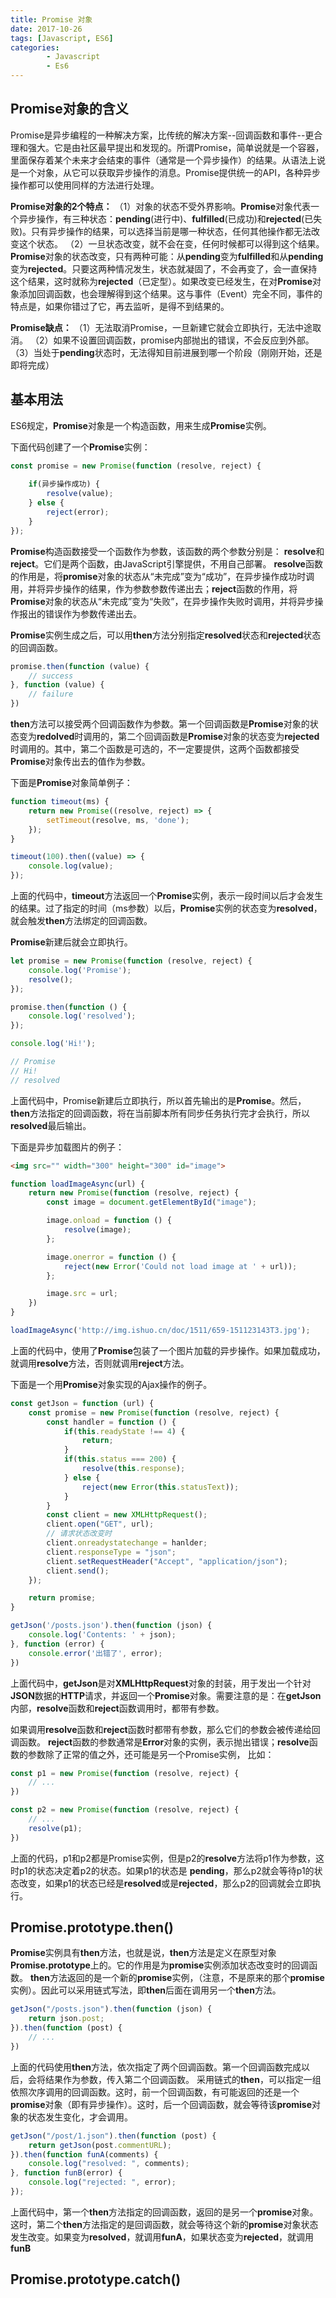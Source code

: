 ```yaml
---
title: Promise 对象
date: 2017-10-26
tags: [Javascript, ES6]
categories: 
        - Javascript
        - Es6
---
```

## Promise对象的含义
Promise是异步编程的一种解决方案，比传统的解决方案--回调函数和事件--更合理和强大。它是由社区最早提出和发现的。所谓Promise，简单说就是一个容器，里面保存着某个未来才会结束的事件（通常是一个异步操作）的结果。从语法上说是一个对象，从它可以获取异步操作的消息。Promise提供统一的API，各种异步操作都可以使用同样的方法进行处理。
<!-- more -->
**Promise对象的2个特点：**
（1）对象的状态不受外界影响。**Promise**对象代表一个异步操作，有三种状态：**pending**(进行中)、**fulfilled**(已成功)和**rejected**(已失败)。只有异步操作的结果，可以选择当前是哪一种状态，任何其他操作都无法改变这个状态。
（2）一旦状态改变，就不会在变，任何时候都可以得到这个结果。**Promise**对象的状态改变，只有两种可能：从**pending**变为**fulfilled**和从**pending**变为**rejected**。只要这两种情况发生，状态就凝固了，不会再变了，会一直保持这个结果，这时就称为**rejected**（已定型）。如果改变已经发生，在对**Promise**对象添加回调函数，也会理解得到这个结果。这与事件（Event）完全不同，事件的特点是，如果你错过了它，再去监听，是得不到结果的。

**Promise缺点：**
（1）无法取消Promise，一旦新建它就会立即执行，无法中途取消。
（2）如果不设置回调函数，promise内部抛出的错误，不会反应到外部。
（3）当处于**pending**状态时，无法得知目前进展到哪一个阶段（刚刚开始，还是即将完成）

## 基本用法
ES6规定，**Promise**对象是一个构造函数，用来生成**Promise**实例。

下面代码创建了一个**Promise**实例：

``` javascript
const promise = new Promise(function (resolve, reject) {
  
    if(异步操作成功) {
        resolve(value);
    } else {
        reject(error);
    }
});
```
**Promise**构造函数接受一个函数作为参数，该函数的两个参数分别是： **resolve**和**reject**。它们是两个函数，由JavaScript引擎提供，不用自己部署。
**resolve**函数的作用是，将**promise**对象的状态从“未完成”变为“成功”，在异步操作成功时调用，并将异步操作的结果，作为参数参数传递出去；**reject**函数的作用，将**Promise**对象的状态从“未完成”变为“失败”，在异步操作失败时调用，并将异步操作报出的错误作为参数传递出去。

**Promise**实例生成之后，可以用**then**方法分别指定**resolved**状态和**rejected**状态的回调函数。

``` javascript
promise.then(function (value) {
    // success
}, function (value) {
    // failure
})

```

**then**方法可以接受两个回调函数作为参数。第一个回调函数是**Promise**对象的状态变为**redolved**时调用的，第二个回调函数是**Promise**对象的状态变为**rejected**时调用的。其中，第二个函数是可选的，不一定要提供，这两个函数都接受**Promise**对象传出去的值作为参数。

下面是**Promise**对象简单例子：

``` javascript
function timeout(ms) {
    return new Promise((resolve, reject) => {
        setTimeout(resolve, ms, 'done');
    });
}

timeout(100).then((value) => {
    console.log(value);
});

```
上面的代码中，**timeout**方法返回一个**Promise**实例，表示一段时间以后才会发生的结果。过了指定的时间（ms参数）以后，**Promise**实例的状态变为**resolved**，就会触发**then**方法绑定的回调函数。

**Promise**新建后就会立即执行。
``` javascript
let promise = new Promise(function (resolve, reject) {
    console.log('Promise');
    resolve();
});

promise.then(function () {
    console.log('resolved');
});

console.log('Hi!');

// Promise
// Hi!
// resolved

```
上面代码中，Promise新建后立即执行，所以首先输出的是**Promise**。然后，**then**方法指定的回调函数，将在当前脚本所有同步任务执行完才会执行，所以**resolved**最后输出。

下面是异步加载图片的例子：

``` html
<img src="" width="300" height="300" id="image">
```

``` javascript
function loadImageAsync(url) {
    return new Promise(function (resolve, reject) {
        const image = document.getElementById("image");

        image.onload = function () {
            resolve(image);
        };

        image.onerror = function () {
            reject(new Error('Could not load image at ' + url));
        };

        image.src = url;
    })
}

loadImageAsync('http://img.ishuo.cn/doc/1511/659-151123143T3.jpg');

```

上面的代码中，使用了**Promise**包装了一个图片加载的异步操作。如果加载成功，就调用**resolve**方法，否则就调用**reject**方法。

下面是一个用**Promise**对象实现的Ajax操作的例子。

``` javascript
const getJson = function (url) {
    const promise = new Promise(function (resolve, reject) {
        const handler = function () {
            if(this.readyState !== 4) {
                return;
            }
            if(this.status === 200) {
                resolve(this.response);
            } else {
                reject(new Error(this.statusText)); 
            }
        }
        const client = new XMLHttpRequest();
        client.open("GET", url);
        // 请求状态改变时
        client.onreadystatechange = hanlder;
        client.responseType = "json";
        client.setRequestHeader("Accept", "application/json");
        client.send();
    });

    return promise;
}

getJson('/posts.json').then(function (json) {
    console.log('Contents: ' + json);
}, function (error) {
    console.error('出错了', error);
})

```
上面代码中，**getJson**是对**XMLHttpRequest**对象的封装，用于发出一个针对**JSON**数据的**HTTP**请求，并返回一个**Promise**对象。需要注意的是：在**getJson**内部，**resolve**函数和**reject**函数调用时，都带有参数。

如果调用**resolve**函数和**reject**函数时都带有参数，那么它们的参数会被传递给回调函数。
**reject**函数的参数通常是**Error**对象的实例，表示抛出错误；**resolve**函数的参数除了正常的值之外，还可能是另一个Promise实例， 比如：

``` javascript
const p1 = new Promise(function (resolve, reject) {
    // ...
})

const p2 = new Promise(function (resolve, reject) {
    // ...
    resolve(p1);
})
```

上面的代码，p1和p2都是Promise实例，但是p2的**resolve**方法将p1作为参数，这时p1的状态决定着p2的状态。如果p1的状态是 **pending**，那么p2就会等待p1的状态改变，如果p1的状态已经是**resolved**或是**rejected**，那么p2的回调就会立即执行。

## Promise.prototype.then()
**Promise**实例具有**then**方法，也就是说，**then**方法是定义在原型对象**Promise.prototype**上的。它的作用是为**promise**实例添加状态改变时的回调函数。
**then**方法返回的是一个新的**promise**实例，（注意，不是原来的那个**promise**实例）。因此可以采用链式写法，即**then**后面在调用另一个**then**方法。

``` javascript
getJson("/posts.json").then(function (json) {
    return json.post;
}).then(function (post) {
    // ...
})

```

上面的代码使用**then**方法，依次指定了两个回调函数。第一个回调函数完成以后，会将结果作为参数，传入第二个回调函数。
采用链式的**then**，可以指定一组依照次序调用的回调函数。这时，前一个回调函数，有可能返回的还是一个**promise**对象（即有异步操作）。这时，后一个回调函数，就会等待该**promise**对象的状态发生变化，才会调用。

``` javascript
getJson("/post/1.json").then(function (post) {
    return getJson(post.commentURL);
}).then(function funA(comments) {
    console.log("resolved: ", comments);
}, function funB(error) {
    console.log("rejected: ", error);
});
``` 

上面代码中，第一个**then**方法指定的回调函数，返回的是另一个**promise**对象。这时，第二个**then**方法指定的是回调函数，就会等待这个新的**promise**对象状态发生改变。如果变为**resolved**，就调用**funA**，如果状态变为**rejected**，就调用**funB**

## Promise.prototype.catch()
